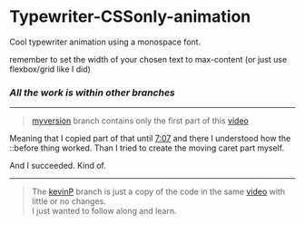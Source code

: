 # Typewriter-CSSonly-animation

Cool typewriter animation using a monospace font.

remember to set the width of your chosen text to max-content (or just use flexbox/grid like I did)

### _All the work is within other branches_

---

> [myversion](https://GitHub.com/Santeenee/Typewriter-CSSonly-animation/tree/myversion) branch contains only the first part of this [video](https://youtu.be/w1nhwUGsG6M "Customizable typewriter animation with CSS")

Meaning that I copied part of that until [7:07](https://youtu.be/w1nhwUGsG6M?t=427) and there I understood how the ::before thing worked.
Than I tried to create the moving caret part myself. 

And I succeeded.  Kind of.

---

> The [kevinP](https://GitHub.com/Santeenee/Typewriter-CSSonly-animation/tree/kevinP) branch is just a copy of the code in the same [video](https://youtu.be/w1nhwUGsG6M "Customizable typewriter animation with CSS") with little or no changes.  
> I just wanted to follow along and learn.

[//]: # (link-variables not working... )
[//]: # ([video]: \(https://youtu.be/w1nhwUGsG6M \"Customizable typewriter animation with CSS\"\))
